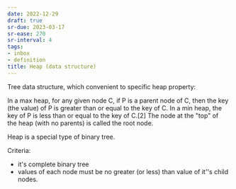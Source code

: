 ```yaml
---
date: 2022-12-29
draft: true
sr-due: 2023-03-17
sr-ease: 270
sr-interval: 4
tags:
- inbox
- definition
title: Heap (data structure)
---
```

   
Tree data structure, which convenient to specific heap property:   
   
In a max heap, for any given node C, if P is a parent node of C, then the key   
(the value) of P is greater than or equal to the key of C. In a min heap, the   
key of P is less than or equal to the key of C.\[2\] The node at the \"top\" of   
the heap (with no parents) is called the root node.   
   
Heap is a special type of binary tree.   
   
Criteria:   
   
   
- it\'s complete binary tree   
- values of each node must be no greater (or less) than value of it\'\'s child   
  nodes.